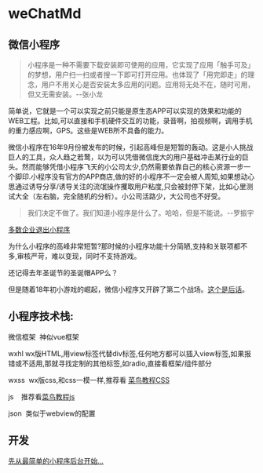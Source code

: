 # weChatMd

## 微信小程序

>小程序是一种不需要下载安装即可使用的应用，它实现了应用「触手可及」的梦想，用户扫一扫或者搜一下即可打开应用。也体现了「用完即走」的理念，用户不用关心是否安装太多应用的问题。应用将无处不在，随时可用，但又无需安装。--张小龙


简单说，它就是一个可以实现之前只能是原生态APP可以实现的效果和功能的WEB工程。比如,可以直接和手机硬件交互的功能，录音啊，拍视频啊，调用手机的重力感应啊，GPS。这些是WEB所不具备的能力。

微信小程序在16年9月份被发布的时候，引起高峰但是短暂的轰动。这是小人挑战巨人的工具，众人趋之若鹜，以为可以凭借微信庞大的用户基础冲击某行业的巨头。然而能够凭借小程序飞天的小公司太少,仍然需要依靠自己的核心资源一步一个脚印.小程序没有官方的APP商店,做的好的小程序不一定会被人周知,如果想动心思通过诱导分享/诱导关注的流氓操作攫取用户粘度,只会被封停下架，比如心里测试大全（左右脑，完全随机的分析）。小公司活路少，大公司也不好受。

>我们决定不做了。我们知道小程序是什么了。哈哈，但是不能说。--罗振宇

[多数企业退出小程序](http://www.qlmoney.com/content/20170117-242429.html)

为什么小程序的高峰非常短暂?那时候的小程序功能十分简陋,支持和关联项都不多,审核严苛，难以变现，同时不支持游戏。

还记得去年圣诞节的圣诞帽APP么？

但是随着18年初小游戏的崛起，微信小程序又开辟了第二个战场。[这个是后话](http://www.cocos.com/1314)。

## 小程序技术栈:

微信框架  神似vue框架

wxhl  wx版HTML,用view标签代替div标签,任何地方都可以插入view标签,如果报错或不适用,那就寻找定制的其他标签,如radio,直接看框架/组件部分

wxss  wx版css,和css一模一样,推荐看 [菜鸟教程CSS](http://www.runoob.com/css3/css3-tutorial.html)

js    推荐看[菜鸟教程js](http://www.runoob.com/js/js-tutorial.html)

json  类似于webview的配置

## 开发

[先从最简单的小程序后台开始...](https://mp.weixin.qq.com/)

